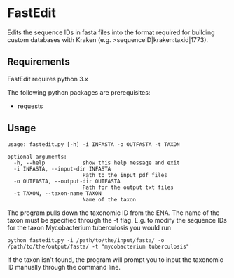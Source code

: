 # **FastEdit**


Edits the sequence IDs in fasta files into the format required for building custom databases with Kraken (e.g. >sequenceID|kraken:taxid|1773).


## **Requirements**

FastEdit requires python 3.x

The following python packages are prerequisites:
- requests


## **Usage**
```
usage: fastedit.py [-h] -i INFASTA -o OUTFASTA -t TAXON

optional arguments:
  -h, --help            show this help message and exit
  -i INFASTA, --input-dir INFASTA
                        Path to the input pdf files
  -o OUTFASTA, --output-dir OUTFASTA
                        Path for the output txt files
  -t TAXON, --taxon-name TAXON
                        Name of the taxon
```


The program pulls down the taxonomic ID from the ENA. The name of the taxon must be specified through the -t flag. E.g. to modify the sequence IDs for the taxon Mycobacterium tuberculosis you would run
```
python fastedit.py -i /path/to/the/input/fasta/ -o /path/to/the/output/fasta/ -t "mycobacterium tuberculosis"
```
If the taxon isn’t found, the program will prompt you to input the taxonomic ID manually through the command line.
